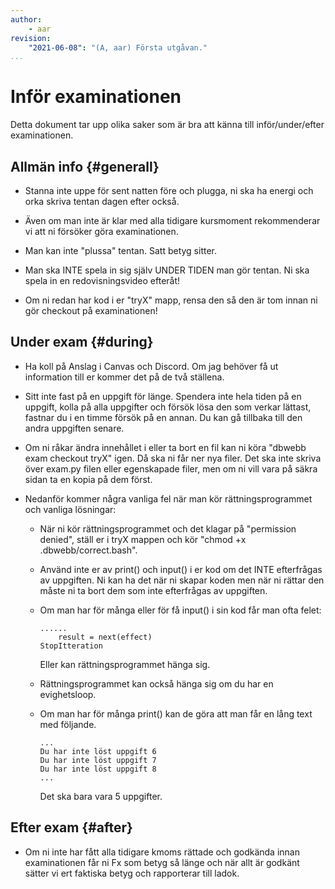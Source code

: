 ```yaml
---
author:
    - aar
revision:
    "2021-06-08": "(A, aar) Första utgåvan."
...
```

Inför examinationen
================================

Detta dokument tar upp olika saker som är bra att känna till inför/under/efter examinationen.

<!-- more -->



Allmän info {#generall}
--------------------------------

- Stanna inte uppe för sent natten före och plugga, ni ska ha energi och orka skriva tentan dagen efter också.

- Även om man inte är klar med alla tidigare kursmoment rekommenderar vi att ni försöker göra examinationen.

- Man kan inte "plussa" tentan. Satt betyg sitter.

- Man ska INTE spela in sig själv UNDER TIDEN man gör tentan. Ni ska spela in en redovisningsvideo efteråt!

- Om ni redan har kod i er "tryX" mapp, rensa den så den är tom innan ni gör checkout på examinationen!


Under exam {#during}
--------------------------------

- Ha koll på Anslag i Canvas och Discord. Om jag behöver få ut information till er kommer det på de två ställena.

- Sitt inte fast på en uppgift för länge. Spendera inte hela tiden på en uppgift, kolla på alla uppgifter och försök lösa den som verkar lättast, fastnar du i en timme försök på en annan. Du kan gå tillbaka till den andra uppgiften senare.

- Om ni råkar ändra innehållet i eller ta bort en fil kan ni köra "dbwebb exam checkout tryX" igen. Då ska ni får ner nya filer. Det ska inte skriva över exam.py filen eller egenskapade filer, men om ni vill vara på säkra sidan ta en kopia på dem först.

- Nedanför kommer några vanliga fel när man kör rättningsprogrammet och vanliga lösningar:

   - När ni kör rättningsprogrammet och det klagar på "permission denied", ställ er i tryX mappen och kör "chmod +x .dbwebb/correct.bash".

    - Använd inte er av print() och input() i er kod om det INTE efterfrågas av uppgiften. Ni kan ha det när ni skapar koden men när ni rättar den måste ni ta bort dem som inte efterfrågas av uppgiften.

    - Om man har för många eller för få input() i sin kod får man ofta felet:

        ```
        ......
            result = next(effect)
        StopItteration
        ```

        Eller kan rättningsprogrammet hänga sig.

    - Rättningsprogrammet kan också hänga sig om du har en evighetsloop.

    - Om man har för många print() kan de göra att man får en lång text med följande.

        ```
        ...
        Du har inte löst uppgift 6
        Du har inte löst uppgift 7
        Du har inte löst uppgift 8
        ...
        ```

        Det ska bara vara 5 uppgifter.

 


Efter exam {#after}
-------------------------------

- Om ni inte har fått alla tidigare kmoms rättade och godkända innan examinationen får ni Fx som betyg så länge och när allt är godkänt sätter vi ert faktiska betyg och rapporterar till ladok.
